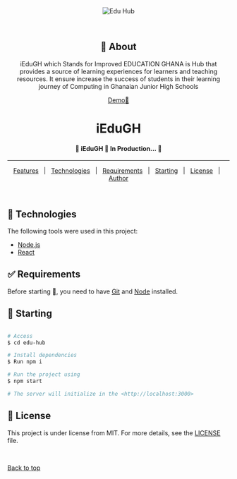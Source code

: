 <div align="center" id="top"> 
  <img src="./.github/app.gif" alt="Edu Hub" />

&#xa0;

## :dart: About

iEduGH which Stands for Improved EDUCATION GHANA is Hub that provides a source of learning experiences for learners and teaching resources. It ensure increase the success of students in their learning journey of Computing in Ghanaian Junior High Schools

<a href="https://i-edugh.vercel.app/">Demo🚀</a>

</div>

<h1 align="center">iEduGH</h1>


<!-- Status -->

 <h4 align="center"> 
	🚧  iEduGH 🚀 In Production...  🚧
</h4>

<hr>

<p align="center">
  <!-- <a href="#dart-about">About</a> &#xa0; | &#xa0;  -->
  <a href="#sparkles-features">Features</a> &#xa0; | &#xa0;
  <a href="#rocket-technologies">Technologies</a> &#xa0; | &#xa0;
  <a href="#white_check_mark-requirements">Requirements</a> &#xa0; | &#xa0;
  <a href="#checkered_flag-starting">Starting</a> &#xa0; | &#xa0;
  <a href="#memo-license">License</a> &#xa0; | &#xa0;
  <a href="https://github.com/KingsleyAmankwah" target="_blank">Author</a>
</p>

<br>


## :rocket: Technologies

The following tools were used in this project:

- [Node.js](https://nodejs.org/en/)
- [React](https://pt-br.reactjs.org/)

## :white_check_mark: Requirements

Before starting :checkered_flag:, you need to have [Git](https://git-scm.com) and [Node](https://nodejs.org/en/) installed.

## :checkered_flag: Starting

```bash

# Access
$ cd edu-hub

# Install dependencies
$ Run npm i

# Run the project using
$ npm start

# The server will initialize in the <http://localhost:3000>
```

## :memo: License

This project is under license from MIT. For more details, see the [LICENSE](LICENSE.md) file.


&#xa0;

<a href="#top">Back to top</a>
